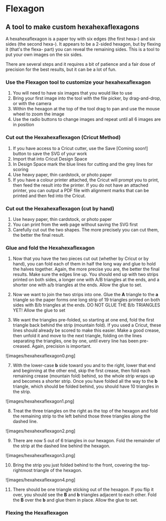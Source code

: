 # Flexagon

## A tool to make custom hexahexaflexagons

A hexahexaflexagon is a paper toy with six edges (the first hexa-) and six sides (the second hexa-). It appears to be a 2-sided hexagon, but by flexing it (that's the flexa- part) you can reveal the remaining sides. This is a tool to put your own images on the six sides.

There are several steps and it requires a bit of patience and a fair dose of precision for the best results, but it can be a lot of fun.

### Use the Flexagon tool to customize your hexahexaflexagon

1. You will need to have six images that you would like to use
2. Bring your first image into the tool with the file picker, by drag-and-drop, or with the camera
3. Within the hexagon at the top of the tool drag to pan and use the mouse wheel to zoom the image
4. Use the radio buttons to change images and repeat until all 6 images are in position

### Cut out the Hexahexaflexagon (Cricut Method)

1. If you have access to a Cricut cutter, use the Save [Coming soon!] button to save the SVG of your work
2. Import that into Cricut Design Space
3. In Design Space mark the blue lines for cutting and the grey lines for scoring
4. Use heavy paper, thin cardstock, or photo paper
5. If you have a colour printer attached, the Cricut will prompt you to print, then feed the result into the printer. If you do not have an attached printer, you can output a PDF file with alignment marks that can be printed and then fed into the Cricut.

### Cut out the Hexahexaflexagon (cut by hand)

1. Use heavy paper, thin cardstock, or photo paper
2. You can print from the web page without saving the SVG first
3. Carefully cut out the two shapes. The more precisely you can cut them, the better the final result.

### Glue and fold the Hexahexaflexagon

1. Now that you have the two pieces cut out (whether by Cricut or by hand), you can fold each of them in half the long way and glue to hold the halves together. Again, the more precise you are, the better the final results. Make sure the edges line up. You should end up with two strips printed on both sides, a longer one with A/B triangles at the ends, and a shorter one with a/b triangles at the ends. Allow the glue to set.

2. Now we want to join the two strips into one. Glue the **A** triangle to the **a** triangle so the paper forms one long strip of 19 triangles printed on both sides with B/b triangles at the ends. DO NOT GLUE THE B/b TRIANGLES YET! Allow the glue to set

3. We want the triangles pre-folded, so starting at one end, fold the first triangle back behind the strip (mountain fold). If you used a Cricut, these lines should already be scored to make this easier. Make a good crease, then unfold it and move to the next triangle, folding on the lines separating the triangles, one by one, until every line has been pre-creased. Again, precision is important.

![images/hexahexaflexagon0.png]

7. With the lower-case **b** side toward you and to the right, lower that end and beginning at the other end, skip the first crease, then fold each remaining crease (mountain fold) behind, so the whole strip wraps up and becomes a shorter strip. Once you have folded all the way to the **b** triangle, which should be folded behind, you should have 10 triangles in the strip.

![images/hexahexaflexagon1.png]

8. Treat the three triangles on the right as the top of the hexagon and fold the remaining strip to the left behind those three triangles along the dashed line.

![images/hexahexaflexagon2.png]

9. There are now 5 out of 6 triangles in our hexagon. Fold the remainder of the strip at the dashed line behind the hexagon.

![images/hexahexaflexagon3.png]

10. Bring the strip you just folded behind to the front, covering the top-rightmost triangle of the hexagon.

![images/hexahexaflexagon4.png]

11. There should be one triangle sticking out of the hexagon. If you flip it over, you should see the **B** and **b** triangles adjacent to each other. Fold the **B** over the **b** and glue them in place. Allow the glue to set.

### Flexing the Hexaflexagon
